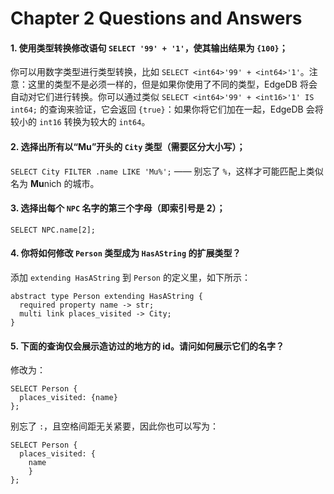 # Chapter 2 Questions and Answers

#### 1. 使用类型转换修改语句 `SELECT '99' + '1'`，使其输出结果为 `{100}`；

你可以用数字类型进行类型转换，比如 `SELECT <int64>'99' + <int64>'1'`。注意：这里的类型不是必须一样的，但是如果你使用了不同的类型，EdgeDB 将会自动对它们进行转换。你可以通过类似 `SELECT <int64>'99' + <int16>'1' IS int64;` 的查询来验证，它会返回 `{true}`：如果你将它们加在一起，EdgeDB 会将较小的 `int16` 转换为较大的 `int64`。

#### 2. 选择出所有以“Mu”开头的 `City` 类型（需要区分大小写）；

`SELECT City FILTER .name LIKE 'Mu%';` —— 别忘了 `%`，这样才可能匹配上类似名为 **Mu**nich 的城市。

#### 3. 选择出每个 `NPC` 名字的第三个字母（即索引号是 2）；

`SELECT NPC.name[2];`

#### 4. 你将如何修改 `Person` 类型成为 `HasAString` 的扩展类型？

添加 `extending HasAString` 到 `Person` 的定义里，如下所示：

```sdl
abstract type Person extending HasAString {
  required property name -> str;
  multi link places_visited -> City;
}
```

#### 5. 下面的查询仅会展示造访过的地方的 id。请问如何展示它们的名字？

修改为：

```edgeql
SELECT Person {
  places_visited: {name}
};
```

别忘了 `:`，且空格间距无关紧要，因此你也可以写为：

```edgeql
SELECT Person {
  places_visited: {
    name
    }
};
```
